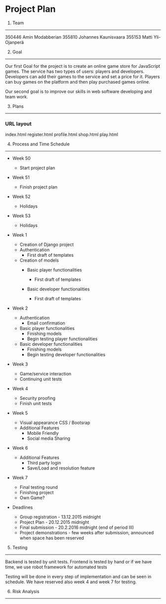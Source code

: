 Project Plan
============

1. Team
-------
350446 Amin Modabberian
355810 Johannes Kaunisvaara
355153 Matti Yli-Ojanperä

2. Goal
-------
Our first Goal for the project is to create an online game store for JavaScript games. The service has two types of users: players and developers. Developers can add their games to the service and set a price for it. Players can buy games on the platform and then play purchased games online.

Our second goal is to improve our skills in web software developing and team work.


3. Plans
--------
### URL layout ###

index.html
register.html
profile.html
shop.html
play.html

4. Process and Time Schedule
----------------------------

* Week 50
	+ Start project plan

* Week 51
	+ Finish project plan

* Week 52
	+ Holidays

* Week 53
	+ Holidays

* Week 1
	+ Creation of Django project
	+ Authentication
		- First draft of templates
	+ Creation of models
		- Basic player functionalities 
			+ First draft of templates
			
		- Basic developer functionalities 
			+ First draft of templates
			

* Week 2
	+ Authentication
		- Email confirmation
	+ Basic player functionalities 
		- Finishing models
		- Begin testing player functionalities
	+ Basic developer functionalities 
		- Finishing models
		- Begin testing developer functionalities

* Week 3
	+ Game/service interaction
	+ Continuing unit tests

* Week 4
	+ Security proofing
	+ Finish unit tests
	
* Week 5
	+ Visual appearance CSS / Bootsrap 
	+ Additional Features
		- Mobile Friendly
		- Social media Sharing

* Week 6
	+ Additional Features
		- Third party login
		- Save/Load and resolution feature

* Week 7
	+ Final testing round
	+ Finishing project 
	+ Own Game?

* Deadlines
    * Group registration - 13.12.2015 midnight
    * Project Plan - 20.12.2015 midnight
    * Final submission - 20.2.2016 midnight (end of period III)
    * Project demonstrations - few weeks after submission, announced when space has been reserved

5. Testing
----------
Backend is tested by unit tests.
Frontend is tested by hand or if we have time, we use robot framework 
for automated tests

Testing will be done in every step of implementation and can be seen in schedule. We have reserved also week 4 and week 7 for testing.

6. Risk Analysis
----------------



